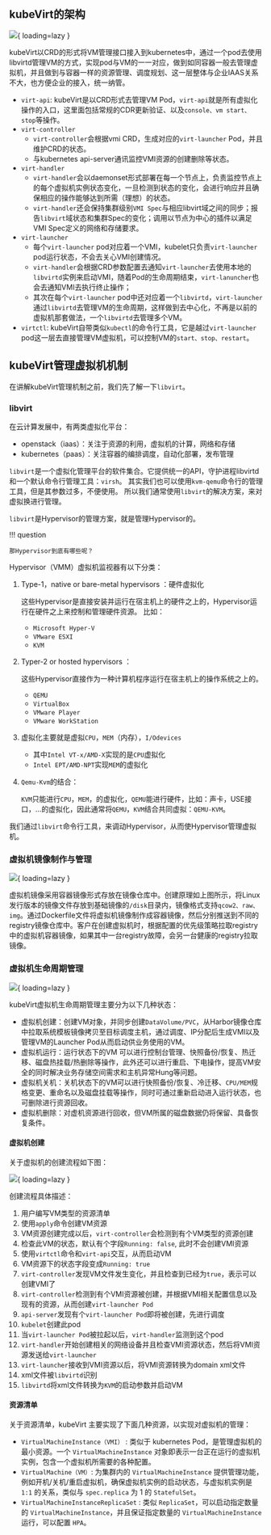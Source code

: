 ## kubeVirt的架构

![](https://cdn.jsdelivr.net/gh/hyperter96/cloud-native-docs/docs/assets/images/kubeVirt-infra.png){ loading=lazy }

kubeVirt以CRD的形式将VM管理接口接入到kubernetes中，通过一个pod去使用libvirtd管理VM的方式，实现pod与VM的一一对应，做到如同容器一般去管理虚拟机，并且做到与容器一样的资源管理、调度规划、这一层整体与企业IAAS关系不大，也方便企业的接入，统一纳管。

- `virt-api`: kubeVirt是以CRD形式去管理VM Pod，`virt-api`就是所有虚拟化操作的入口，这里面包括常规的CDR更新验证、以及`console、vm start、stop`等操作。
- `virt-controller`
    - `virt-controller`会根据vmi CRD，生成对应的`virt-launcher` Pod，并且维护CRD的状态。
    - 与kubernetes api-server通讯监控VMI资源的创建删除等状态。
- `virt-handler`
    - `virt-handler`会以daemonset形式部署在每一个节点上，负责监控节点上的每个虚拟机实例状态变化，一旦检测到状态的变化，会进行响应并且确保相应的操作能够达到所需（理想）的状态。
    - `virt-handler`还会保持集群级别`VMI Spec`与相应libvirt域之间的同步；报告`libvirt`域状态和集群Spec的变化；调用以节点为中心的插件以满足VMI Spec定义的网络和存储要求。
- `virt-launcher`
    - 每个`virt-launcher` pod对应着一个VMI，kubelet只负责`virt-launcher` pod运行状态，不会去关心VMI创建情况。
    - `virt-handler`会根据CRD参数配置去通知`virt-launcher`去使用本地的`libvirtd`实例来启动VMI，随着Pod的生命周期结束，`virt-lanuncher`也会去通知VMI去执行终止操作；
    - 其次在每个`virt-launcher` pod中还对应着一个`libvirtd`，`virt-launcher`通过`libvirtd`去管理VM的生命周期，这样做到去中心化，不再是以前的虚拟机那套做法，一个`libvirtd`去管理多个VM。
- `virtctl`: kubeVirt自带类似`kubectl`的命令行工具，它是越过`virt-launcher` pod这一层去直接管理VM虚拟机，可以控制VM的`start、stop、restart`。

## kubeVirt管理虚拟机机制

在讲解kubeVirt管理机制之前，我们先了解一下`libvirt`。

### libvirt

在云计算发展中，有两类虚拟化平台：

- openstack（iaas）：关注于资源的利用，虚拟机的计算，网络和存储
- kubernetes（paas）：关注容器的编排调度，自动化部署，发布管理

`libvirt`是一个虚拟化管理平台的软件集合。它提供统一的API，守护进程libvirtd和一个默认命令行管理工具：`virsh`。 其实我们也可以使用`kvm-qemu`命令行的管理工具，但是其参数过多，不便使用。 所以我们通常使用`libvirt`的解决方案，来对虚拟换进行管理。

`libvirt`是Hypervisor的管理方案，就是管理Hypervisor的。 

!!! question

    那Hypervisor到底有哪些呢？

Hypervisor（VMM）虚拟机监视器有以下分类：

1. Type-1，native or bare-metal hypervisors ：硬件虚拟化

    这些Hypervisor是直接安装并运行在宿主机上的硬件之上的，Hypervisor运行在硬件之上来控制和管理硬件资源。 比如：

    - `Microsoft Hyper-V`
    - `VMware ESXI`
    - `KVM`

2. Typer-2 or hosted hypervisors ：

    这些Hypervisor直接作为一种计算机程序运行在宿主机上的操作系统之上的。

    - `QEMU`
    - `VirtualBox`
    - `VMware Player`
    - `VMware WorkStation`

3. 虚拟化主要就是虚拟`CPU`，`MEM`（内存），`I/Odevices`

    - 其中`Intel VT-x/AMD-X`实现的是`CPU`虚拟化
    - `Intel EPT/AMD-NPT`实现`MEM`的虚拟化

4. `Qemu-Kvm`的结合：

    `KVM`只能进行`CPU`，`MEM`，的虚拟化，`QEMU`能进行硬件，比如：声卡，USE接口，...的虚拟化，因此通常将`QEMU`，`KVM`结合共同虚拟：`QEMU-KVM`。

我们通过`libvirt`命令行工具，来调动Hypervisor，从而使Hypervisor管理虚拟机。

### 虚拟机镜像制作与管理

![](https://cdn.jsdelivr.net/gh/hyperter96/cloud-native-docs/docs/assets/images/virt-image-construction-flow.png){ loading=lazy }

虚拟机镜像采用容器镜像形式存放在镜像仓库中。创建原理如上图所示，将Linux发行版本的镜像文件存放到基础镜像的`/disk`目录内，镜像格式支持`qcow2、raw、img`。通过Dockerfile文件将虚拟机镜像制作成容器镜像，然后分别推送到不同的registry镜像仓库中。客户在创建虚拟机时，根据配置的优先级策略拉取registry中的虚拟机容器镜像，如果其中一台registry故障，会另一台健康的registry拉取镜像。

### 虚拟机生命周期管理

![](https://cdn.jsdelivr.net/gh/hyperter96/cloud-native-docs/docs/assets/images/virt-lifecycle.png){ loading=lazy }

kubeVirt虚拟机生命周期管理主要分为以下几种状态：

- 虚拟机创建：创建VM对象，并同步创建`DataVolume/PVC`，从Harbor镜像仓库中拉取系统模板镜像拷贝至目标调度主机，通过调度、IP分配后生成VMI以及管理VM的Launcher Pod从而启动供业务使用的VM。
- 虚拟机运行：运行状态下的VM 可以进行控制台管理、快照备份/恢复、热迁移、磁盘热挂载/热删除等操作，此外还可以进行重启、下电操作，提高VM安全的同时解决业务存储空间需求和主机异常Hung等问题。
- 虚拟机关机：关机状态下的VM可以进行快照备份/恢复、冷迁移、`CPU/MEM`规格变更、重命名以及磁盘挂载等操作，同时可通过重新启动进入运行状态，也可删除进行资源回收。
- 虚拟机删除：对虚机资源进行回收，但VM所属的磁盘数据仍将保留、具备恢复条件。

#### 虚拟机创建

关于虚拟机的创建流程如下图：

![](https://cdn.jsdelivr.net/gh/hyperter96/cloud-native-docs/docs/assets/images/virt-vm-start.png){ loading=lazy }

创建流程具体描述：

1. 用户编写VM类型的资源清单
2. 使用`apply`命令创建VM资源
3. VM资源创建完成以后，`virt-controller`会检测到有个VM类型的资源创建
4. 检查此VM的状态，默认有个字段`Running: false`, 此时不会创建VMI资源
5. 使用`virtctl`命令和`virt-api`交互，从而启动VM
6. VM资源下的状态字段变成`Running: true`
7. `virt-controller`发现VM文件发生变化，并且检查到已经为`true`，表示可以创建VMI了
8. `virt-controller`检测到有个VMI资源被创建，并根据VMI相关配置信息以及现有的资源，从而创建`virt-launcher Pod`
9. `api-server`发现有个`virt-launcher Pod`即将被创建，先进行调度
10. `kubelet`创建此pod
11. 当`virt-launcher Pod`被拉起以后，`virt-handler`监测到这个pod
12. `virt-handler`开始创建相关的网络设备并且检查VMI资源状态，然后将VMI资源发送给`virt-launcher`
13. `virt-launcher`接收到VMI资源以后，将VMI资源转换为domain xml文件
14. xml文件被`libvirtd`识别
15. `libvirtd`将xml文件转换为`KVM`的启动参数并启动VM

#### 资源清单

关于资源清单，kubeVirt 主要实现了下面几种资源，以实现对虚拟机的管理：

- `VirtualMachineInstance（VMI）` : 类似于 kubernetes Pod，是管理虚拟机的最小资源。一个 `VirtualMachineInstance` 对象即表示一台正在运行的虚拟机实例，包含一个虚拟机所需要的各种配置。
- `VirtualMachine（VM）`: 为集群内的 `VirtualMachineInstance` 提供管理功能，例如开机/关机/重启虚拟机，确保虚拟机实例的启动状态，与虚拟机实例是 `1:1` 的关系，类似与 `spec.replica` 为 1 的 `StatefulSet`。
- `VirtualMachineInstanceReplicaSet` : 类似 `ReplicaSet`，可以启动指定数量的 `VirtualMachineInstance`，并且保证指定数量的 `VirtualMachineInstance` 运行，可以配置 `HPA`。